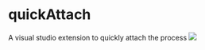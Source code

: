 # quickAttach
A visual studio extension to quickly attach the process
![](https://i.imgur.com/d7zKUGD.png)
